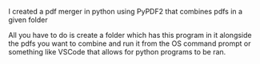 I created a pdf merger in python using PyPDF2 that combines pdfs in a given folder

All you have to do is create a folder which has this program in it alongside the pdfs you want to combine and run it from the OS command prompt or something like VSCode that allows for python programs to be ran.
